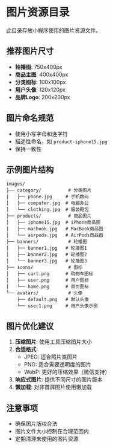 # 图片资源目录

此目录存放小程序使用的图片资源文件。

## 推荐图片尺寸

- **轮播图**: 750x400px
- **商品主图**: 400x400px  
- **分类图标**: 100x100px
- **用户头像**: 120x120px
- **品牌Logo**: 200x200px

## 图片命名规范

- 使用小写字母和连字符
- 描述性命名，如 `product-iphone15.jpg`
- 保持一致性

## 示例图片结构

```
images/
├── category/          # 分类图片
│   ├── phone.jpg     # 手机数码
│   ├── computer.jpg  # 电脑办公
│   └── clothing.jpg  # 服装鞋包
├── products/          # 商品图片
│   ├── iphone15.jpg  # iPhone商品图
│   ├── macbook.jpg   # MacBook商品图
│   └── airpods.jpg   # AirPods商品图
├── banners/           # 轮播图
│   ├── banner1.jpg   # 轮播图1
│   ├── banner2.jpg   # 轮播图2
│   └── banner3.jpg   # 轮播图3
├── icons/             # 图标
│   ├── cart.png      # 购物车图标
│   ├── user.png      # 用户图标
│   └── home.png      # 首页图标
└── avatars/           # 头像
    ├── default.png   # 默认头像
    └── user1.png     # 用户头像示例
```

## 图片优化建议

1. **压缩图片**: 使用工具压缩图片大小
2. **合适格式**: 
   - JPEG: 适合照片类图片
   - PNG: 适合需要透明度的图片
   - WebP: 更好的压缩效果（微信支持）
3. **响应式图片**: 提供不同尺寸的图片版本
4. **懒加载**: 对非首屏图片使用懒加载

## 注意事项

- 确保图片版权合法
- 图片文件大小控制在合理范围内
- 定期清理未使用的图片资源